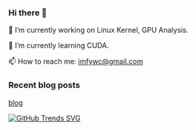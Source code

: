 ### Hi there 👋

<!--
**fywc/fywc** is a ✨ _special_ ✨ repository because its `README.md` (this file) appears on your GitHub profile.

Here are some ideas to get you started:

- 🔭 I’m currently working on ...
- 🌱 I’m currently learning ...
- 👯 I’m looking to collaborate on ...
- 🤔 I’m looking for help with ...
- 💬 Ask me about ...
- 
- 😄 Pronouns: ...
- ⚡ Fun fact: ...
-->
🔭 I’m currently working on Linux Kernel, GPU Analysis.

🌱 I’m currently learning CUDA.

📫 How to reach me: imfywc@gmail.com

### Recent blog posts
[blog](https://fywc.github.io/pages/)


[![GitHub Trends SVG](https://api.githubtrends.io/user/svg/fywc/langs?time_range=one_year&loc_metric=changed&compact=True&theme=dark)](https://githubtrends.io)


